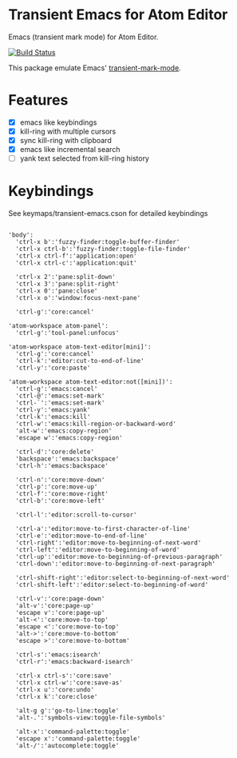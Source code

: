 Transient Emacs for Atom Editor
===============================

Emacs (transient mark mode) for Atom Editor.

[![Build Status](https://travis-ci.org/yasuyuky/transient-emacs.svg)](https://travis-ci.org/yasuyuky/transient-emacs)

This package emulate Emacs'
[transient-mark-mode](http://www.emacswiki.org/emacs/TransientMarkMode).

Features
========

- [x] emacs like keybindings
- [x] kill-ring with multiple cursors
- [x] sync kill-ring with clipboard
- [x] emacs like incremental search
- [ ] yank text selected from kill-ring history

Keybindings
===========

See keymaps/transient-emacs.cson for detailed keybindings

```coffee-script

'body':
  'ctrl-x b':'fuzzy-finder:toggle-buffer-finder'
  'ctrl-x ctrl-b':'fuzzy-finder:toggle-file-finder'
  'ctrl-x ctrl-f':'application:open'
  'ctrl-x ctrl-c':'application:quit'

  'ctrl-x 2':'pane:split-down'
  'ctrl-x 3':'pane:split-right'
  'ctrl-x 0':'pane:close'
  'ctrl-x o':'window:focus-next-pane'

  'ctrl-g':'core:cancel'

'atom-workspace atom-panel':
  'ctrl-g':'tool-panel:unfocus'

'atom-workspace atom-text-editor[mini]':
  'ctrl-g':'core:cancel'
  'ctrl-k':'editor:cut-to-end-of-line'
  'ctrl-y':'core:paste'

'atom-workspace atom-text-editor:not([mini])':
  'ctrl-g':'emacs:cancel'
  'ctrl-@':'emacs:set-mark'
  'ctrl-`':'emacs:set-mark'
  'ctrl-y':'emacs:yank'
  'ctrl-k':'emacs:kill'
  'ctrl-w':'emacs:kill-region-or-backward-word'
  'alt-w':'emacs:copy-region'
  'escape w':'emacs:copy-region'

  'ctrl-d':'core:delete'
  'backspace':'emacs:backspace'
  'ctrl-h':'emacs:backspace'

  'ctrl-n':'core:move-down'
  'ctrl-p':'core:move-up'
  'ctrl-f':'core:move-right'
  'ctrl-b':'core:move-left'

  'ctrl-l':'editor:scroll-to-cursor'

  'ctrl-a':'editor:move-to-first-character-of-line'
  'ctrl-e':'editor:move-to-end-of-line'
  'ctrl-right':'editor:move-to-beginning-of-next-word'
  'ctrl-left':'editor:move-to-beginning-of-word'
  'ctrl-up':'editor:move-to-beginning-of-previous-paragraph'
  'ctrl-down':'editor:move-to-beginning-of-next-paragraph'

  'ctrl-shift-right':'editor:select-to-beginning-of-next-word'
  'ctrl-shift-left':'editor:select-to-beginning-of-word'

  'ctrl-v':'core:page-down'
  'alt-v':'core:page-up'
  'escape v':'core:page-up'
  'alt-<':'core:move-to-top'
  'escape <':'core:move-to-top'
  'alt->':'core:move-to-bottom'
  'escape >':'core:move-to-bottom'

  'ctrl-s':'emacs:isearch'
  'ctrl-r':'emacs:backward-isearch'

  'ctrl-x ctrl-s':'core:save'
  'ctrl-x ctrl-w':'core:save-as'
  'ctrl-x u':'core:undo'
  'ctrl-x k':'core:close'

  'alt-g g':'go-to-line:toggle'
  'alt-.':'symbols-view:toggle-file-symbols'

  'alt-x':'command-palette:toggle'
  'escape x':'command-palette:toggle'
  'alt-/':'autocomplete:toggle'


```
